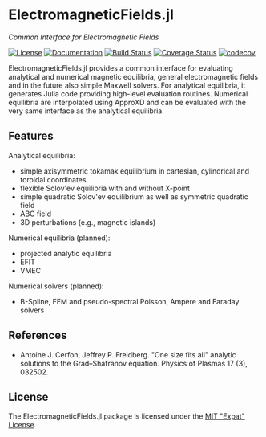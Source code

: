 
# ElectromagneticFields.jl

*Common Interface for Electromagnetic Fields*

[![License](https://img.shields.io/badge/license-MIT%20License-blue.svg)](LICENSE.md)
[![Documentation](https://img.shields.io/badge/docs-latest-blue.svg)](https://ddmgni.github.io/ElectromagneticFields.jl/latest/)
[![Build Status](https://travis-ci.org/DDMGNI/ElectromagneticFields.jl.svg?branch=master)](https://travis-ci.org/DDMGNI/ElectromagneticFields.jl)
[![Coverage Status](https://coveralls.io/repos/github/DDMGNI/ElectromagneticFields.jl/badge.svg)](https://coveralls.io/github/DDMGNI/ElectromagneticFields.jl)
[![codecov](https://codecov.io/gh/DDMGNI/ElectromagneticFields.jl/branch/master/graph/badge.svg)](https://codecov.io/gh/DDMGNI/ElectromagneticFields.jl)


ElectromagneticFields.jl provides a common interface for evaluating analytical and numerical magnetic equilibria, general electromagnetic fields and in the future also simple Maxwell solvers.
For analytical equilibria, it generates Julia code providing high-level evaluation routines. Numerical equilibria
are interpolated using ApproXD and can be evaluated with the very same interface as the analytical equilibria.


## Features

Analytical equilibria:
- simple axisymmetric tokamak equilibrium in cartesian, cylindrical and toroidal coordinates
- flexible Solov'ev equilibria with and without X-point
- simple quadratic Solov'ev equilibrium as well as symmetric quadratic field
- ABC field
- 3D perturbations (e.g., magnetic islands)

Numerical equilibria (planned):
- projected analytic equilibria
- EFIT
- VMEC

Numerical solvers (planned):
- B-Spline, FEM and pseudo-spectral Poisson, Ampère and Faraday solvers


## References

- Antoine J. Cerfon, Jeffrey P. Freidberg. "One size fits all" analytic solutions to the Grad–Shafranov equation. Physics of Plasmas 17 (3), 032502.


## License

The ElectromagneticFields.jl package is licensed under the [MIT "Expat" License](LICENSE.md).
